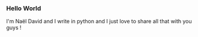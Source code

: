 ### Hello World
I'm Naël David and I write in python and I just love to share all that with you guys !
<!--
**naeldavid/naeldavid** is a ✨ _special_ ✨ repository because its `README.md` (this file) appears on your GitHub profile.
